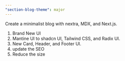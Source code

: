 ```yaml
---
"section-blog-theme": major
---
```

Create a minimalist blog with nextra, MDX, and Next.js.

1. Brand New UI
2. Mantine UI to shadcn UI, Tailwind CSS, and Radix UI.
3. New Card, Header, and Footer UI.
4. update the SEO
5. Reduce the size 

